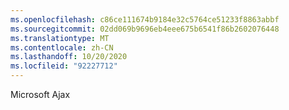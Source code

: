 ```yaml
---
ms.openlocfilehash: c86ce111674b9184e32c5764ce51233f8863abbf
ms.sourcegitcommit: 02dd069b9696eb4eee675b6541f86b2602076448
ms.translationtype: MT
ms.contentlocale: zh-CN
ms.lasthandoff: 10/20/2020
ms.locfileid: "92227712"
---
```

Microsoft Ajax